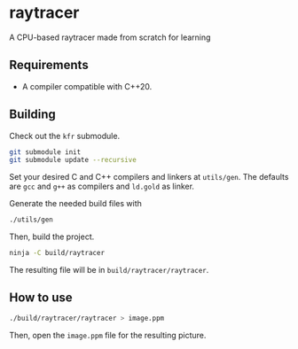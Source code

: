 # raytracer

A CPU-based raytracer made from scratch for learning

## Requirements

- A compiler compatible with C++20.

## Building

Check out the `kfr` submodule.

```bash
git submodule init
git submodule update --recursive
```

Set your desired C and C++ compilers and linkers at `utils/gen`. The defaults are `gcc` and `g++` as compilers and `ld.gold` as linker.

Generate the needed build files with

```bash
./utils/gen
```

Then, build the project.

```bash
ninja -C build/raytracer
```

The resulting file will be in `build/raytracer/raytracer`.

## How to use

```bash
./build/raytracer/raytracer > image.ppm
```

Then, open the `image.ppm` file for the resulting picture.
